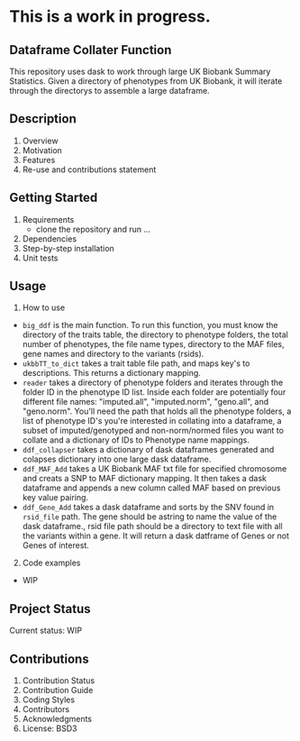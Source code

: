 # This is a work in progress.
## Dataframe Collater Function
This repository uses dask to work through large UK Biobank Summary Statistics.  Given a directory of phenotypes from UK Biobank, it will iterate through the directorys to assemble a large dataframe.

## Description 
1. Overview
2. Motivation
3. Features
4. Re-use and contributions statement 

## Getting Started
1. Requirements
	* clone the repository and run ...
2. Dependencies
3. Step-by-step installation
4. Unit tests

## Usage
1. How to use
* `big_ddf` is the main function. To run this function, you must know the directory of the traits table, the directory to phenotype folders, the total number of phenotypes, the file name types, directory to the MAF files, gene names and directory to the variants (rsids).
* `ukbbTT_to_dict` takes a trait table file path, and maps key's to descriptions. This returns a dictionary mapping.
* `reader` takes a directory of phenotype folders and iterates through the folder ID in the phenotype ID list.  Inside each folder are potentially four different file names: "imputed.all", "imputed.norm", "geno.all", and "geno.norm".  You'll need the path that holds all the phenotype folders, a list of phenotype ID's you're interested in collating into a dataframe, a subset of imputed/genotyped and non-norm/normed files you want to collate and a dictionary of IDs to Phenotype name mappings.
* `ddf_collapser` takes a dictionary of dask dataframes generated and colapses dictionary into one large dask dataframe.
* `ddf_MAF_Add` takes a UK Biobank MAF txt file for specified chromosome and creats a SNP to MAF dictionary mapping.  It then takes a dask dataframe and appends a new column called MAF based on previous key value pairing.
* `ddf_Gene_Add` takes a dask dataframe and sorts by the SNV found in `rsid_file` path.  The gene should be astring to name the value of the dask dataframe., rsid file path should be a directory to text file with all the variants within a gene. It will return a dask datframe of Genes or not Genes of interest.

2. Code examples
* WIP	

## Project Status
Current status: WIP
		
## Contributions
1. Contribution Status
2. Contribution Guide
3. Coding Styles
4. Contributors 
5. Acknowledgments
6. License: BSD3
